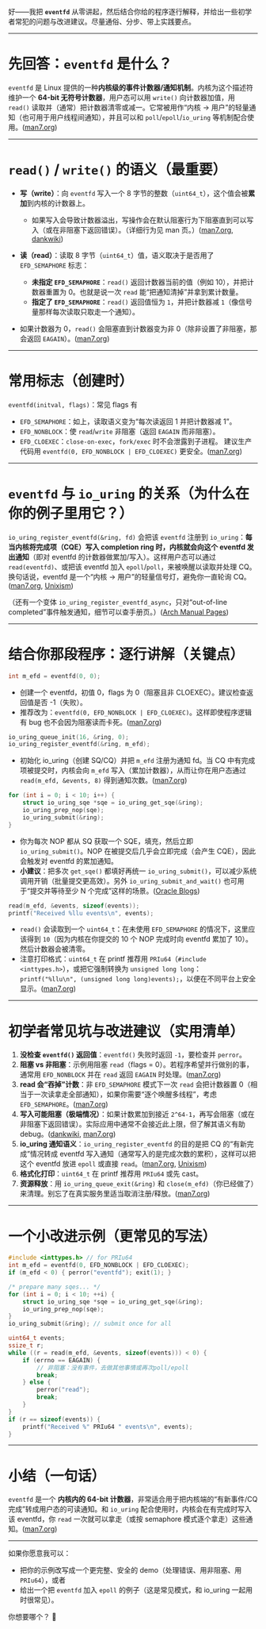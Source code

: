 好——我把 **`eventfd`** 从零讲起，然后结合你给的程序逐行解释，并给出一些初学者常犯的问题与改进建议。尽量通俗、分步、带上实践要点。

---

# 先回答：`eventfd` 是什么？

`eventfd` 是 Linux 提供的一种**内核级的事件计数器/通知机制**。内核为这个描述符维护一个 **64-bit 无符号计数器**，用户态可以用 `write()` 向计数器加值，用 `read()` 读取并（通常）把计数器清零或减一。它常被用作“内核 → 用户”的轻量通知（也可用于用户线程间通知），并且可以和 `poll`/`epoll`/`io_uring` 等机制配合使用。([man7.org][1])

---

# `read()` / `write()` 的语义（最重要）

* **写（write）**：向 `eventfd` 写入一个 8 字节的整数（`uint64_t`），这个值会被**累加**到内核的计数器上。

  * 如果写入会导致计数器溢出，写操作会在默认阻塞行为下阻塞直到可以写入（或在非阻塞下返回错误）。（详细行为见 man 页。）([man7.org][1], [dankwiki][2])

* **读（read）**：读取 8 字节（`uint64_t`）值，语义取决于是否用了 `EFD_SEMAPHORE` 标志：

  * **未指定 `EFD_SEMAPHORE`**：`read()` 返回计数器当前的值（例如 10），并把计数器重置为 0。也就是说一次 `read` 能“把通知清掉”并拿到累计数量。
  * **指定了 `EFD_SEMAPHORE`**：`read()` 返回值恒为 `1`，并把计数器减 `1`（像信号量那样每次读取只取走一个通知）。

* 如果计数器为 0，`read()` 会阻塞直到计数器变为非 0（除非设置了非阻塞，那会返回 `EAGAIN`）。([man7.org][1])

---

# 常用标志（创建时）

`eventfd(initval, flags)`：常见 flags 有

* `EFD_SEMAPHORE`：如上，读取语义变为“每次读返回 1 并把计数器减 1”。
* `EFD_NONBLOCK`：使 `read`/`write` 非阻塞（返回 `EAGAIN` 而非阻塞）。
* `EFD_CLOEXEC`：`close-on-exec`，`fork/exec` 时不会泄露到子进程。
  建议生产代码用 `eventfd(0, EFD_NONBLOCK | EFD_CLOEXEC)` 更安全。([man7.org][1])

---

# `eventfd` 与 `io_uring` 的关系（为什么在你的例子里用它？）

`io_uring_register_eventfd(&ring, fd)` 会把该 `eventfd` 注册到 `io_uring`：**每当内核将完成项（CQE）写入 completion ring 时，内核就会向这个 eventfd 发出通知**（即对 eventfd 的计数器做累加/写入）。这样用户态可以通过 `read(eventfd)`、或把该 eventfd 加入 `epoll`/`poll`，来被唤醒以读取并处理 CQ。换句话说，eventfd 是一个“内核 -> 用户”的轻量信号灯，避免你一直轮询 CQ。([man7.org][3], [Unixism][4])

（还有一个变体 `io_uring_register_eventfd_async`，只对“out-of-line completed”事件触发通知，细节可以查手册页。）([Arch Manual Pages][5])

---

# 结合你那段程序：逐行讲解（关键点）

```c
int m_efd = eventfd(0, 0);
```

* 创建一个 eventfd，初值 0，flags 为 0（阻塞且非 CLOEXEC）。建议检查返回值是否 -1（失败）。
* 推荐改为：`eventfd(0, EFD_NONBLOCK | EFD_CLOEXEC)`。这样即使程序逻辑有 bug 也不会因为阻塞读而卡死。([man7.org][1])

```c
io_uring_queue_init(16, &ring, 0);
io_uring_register_eventfd(&ring, m_efd);
```

* 初始化 io\_uring（创建 SQ/CQ）并把 `m_efd` 注册为通知 fd。当 CQ 中有完成项被提交时，内核会向 `m_efd` 写入（累加计数器），从而让你在用户态通过 `read(m_efd, &events, 8)` 得到通知次数。([man7.org][3])

```c
for (int i = 0; i < 10; i++) {
    struct io_uring_sqe *sqe = io_uring_get_sqe(&ring);
    io_uring_prep_nop(sqe);
    io_uring_submit(&ring);
}
```

* 你为每次 NOP 都从 SQ 获取一个 SQE，填充，然后立即 `io_uring_submit()`。NOP 在被提交后几乎会立即完成（会产生 CQE），因此会触发对 eventfd 的累加通知。
* **小建议**：把多次 `get_sqe()` 都填好再统一 `io_uring_submit()`，可以减少系统调用开销（批量提交更高效）。另外 `io_uring_submit_and_wait()` 也可用于“提交并等待至少 N 个完成”这样的场景。([Oracle Blogs][6])

```c
read(m_efd, &events, sizeof(events));
printf("Received %llu events\n", events);
```

* `read()` 会读取到一个 `uint64_t`：在未使用 `EFD_SEMAPHORE` 的情况下，这里应该得到 `10`（因为内核在你提交的 10 个 NOP 完成时向 eventfd 累加了 10）。然后计数器会被清零。
* 注意打印格式：`uint64_t` 在 printf 推荐用 `PRIu64`（`#include <inttypes.h>`），或把它强制转换为 `unsigned long long`：`printf("%llu\n", (unsigned long long)events);`，以便在不同平台上安全显示。([man7.org][1])

---

# 初学者常见坑与改进建议（实用清单）

1. **没检查 `eventfd()` 返回值**：`eventfd()` 失败时返回 `-1`，要检查并 `perror`。
2. **阻塞 vs 非阻塞**：示例用阻塞 `read`（flags = 0）。若程序希望并行做别的事，通常用 `EFD_NONBLOCK` 并在 `read` 返回 `EAGAIN` 时处理。([man7.org][1])
3. **read 会“吞掉”计数**：非 `EFD_SEMAPHORE` 模式下一次 `read` 会把计数器置 0（相当于一次读拿走全部通知），如果你需要“逐个唤醒多线程”，考虑 `EFD_SEMAPHORE`。([man7.org][1])
4. **写入可能阻塞（极端情况）**：如果计数累加到接近 `2^64-1`，再写会阻塞（或在非阻塞下返回错误）。实际应用中通常不会接近此上限，但了解其语义有助 debug。([dankwiki][2], [man7.org][1])
5. **io\_uring 通知语义**：`io_uring_register_eventfd` 的目的是把 CQ 的“有新完成”情况转成 eventfd 写入通知（通常写入的是完成次数的累积），这样可以把这个 eventfd 放进 `epoll` 或直接 `read`。([man7.org][3], [Unixism][4])
6. **格式化打印**：`uint64_t` 在 printf 推荐用 `PRIu64` 或先 cast。
7. **资源释放**：用 `io_uring_queue_exit(&ring)` 和 `close(m_efd)`（你已经做了）来清理。别忘了在真实服务里适当取消注册/释放。([man7.org][3])

---

# 一个小改进示例（更常见的写法）

```c
#include <inttypes.h> // for PRIu64
int m_efd = eventfd(0, EFD_NONBLOCK | EFD_CLOEXEC);
if (m_efd < 0) { perror("eventfd"); exit(1); }

/* prepare many sqes... */
for (int i = 0; i < 10; ++i) {
    struct io_uring_sqe *sqe = io_uring_get_sqe(&ring);
    io_uring_prep_nop(sqe);
}
io_uring_submit(&ring); // submit once for all

uint64_t events;
ssize_t r;
while ((r = read(m_efd, &events, sizeof(events))) < 0) {
    if (errno == EAGAIN) {
        // 非阻塞：没有事件，去做其他事情或再次poll/epoll
        break;
    } else {
        perror("read");
        break;
    }
}
if (r == sizeof(events)) {
    printf("Received %" PRIu64 " events\n", events);
}
```

---

# 小结（一句话）

`eventfd` 是一个 **内核内的 64-bit 计数器**，非常适合用于把内核端的“有新事件/CQ完成”转成用户态的可读通知。和 `io_uring` 配合使用时，内核会在有完成时写入该 eventfd，你 `read` 一次就可以拿走（或按 semaphore 模式逐个拿走）这些通知。([man7.org][1])

---

如果你愿意我可以：

* 把你的示例改写成一个更完整、安全的 demo（处理错误、用非阻塞、用 `PRIu64`），或者
* 给出一个把 `eventfd` 加入 `epoll` 的例子（这是常见模式，和 io\_uring 一起用时很常见）。

你想要哪个？ 🙂

[1]: https://man7.org/linux/man-pages/man2/eventfd.2.html?utm_source=chatgpt.com "eventfd(2) - Linux manual page - man7.org"
[2]: https://nick-black.com/dankwiki/index.php/Eventfd?utm_source=chatgpt.com "Eventfd - dankwiki, the wiki of nick black"
[3]: https://man7.org/linux/man-pages/man3/io_uring_register_eventfd.3.html?utm_source=chatgpt.com "io_uring_register_eventfd(3) - Linux manual page - man7.org"
[4]: https://unixism.net/loti/tutorial/register_eventfd.html?utm_source=chatgpt.com "Register an eventfd — Lord of the io_uring documentation - Unixism"
[5]: https://man.archlinux.org/man/io_uring_register_eventfd_async.3.en?utm_source=chatgpt.com "io_uring_register_eventfd_async(3) - Arch Linux manual pages"
[6]: https://blogs.oracle.com/linux/post/an-introduction-to-the-io-uring-asynchronous-io-framework?utm_source=chatgpt.com "An Introduction to the io_uring Asynchronous I/O Framework"
